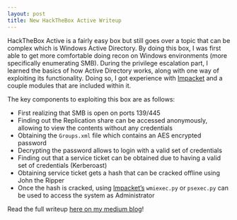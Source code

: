 ```yaml
---
layout: post
title: New HackTheBox Active Writeup
---
```


HackTheBox Active is a fairly easy box but still goes over a topic that can be complex which is Windows Active Directory. By doing this box, I was first able to get more comfortable doing recon on Windows environments (more specifically enumerating SMB). During the privilege escalation part, I learned the basics of how Active Directory works, along with one way of exploiting its functionality. Doing so, I got experience with [Impacket](https://github.com/SecureAuthCorp/impacket) and a couple modules that are included within it.

The key components to exploiting this box are as follows:

- First realizing that SMB is open on ports 139/445
- Finding out the Replication share can be accessed anonymously, allowing to view the contents without any credentials
- Obtaining the ```Groups.xml``` file which contains an AES encrypted password
- Decrypting the password allows to login with a valid set of credentials
- Finding out that a service ticket can be obtained due to having a valid set of credentials (Kerberoast)
- Obtaining service ticket gets a hash that can be cracked offline using John the Ripper
- Once the hash is cracked, using [Impacket’s](https://github.com/SecureAuthCorp/impacket) ```wmiexec.py``` or ```psexec.py``` can be used to access the system as Administrator

Read the full writeup [here on my medium blog](https://securitynoodle.medium.com/hackthebox-active-writeup-57f294424435)!